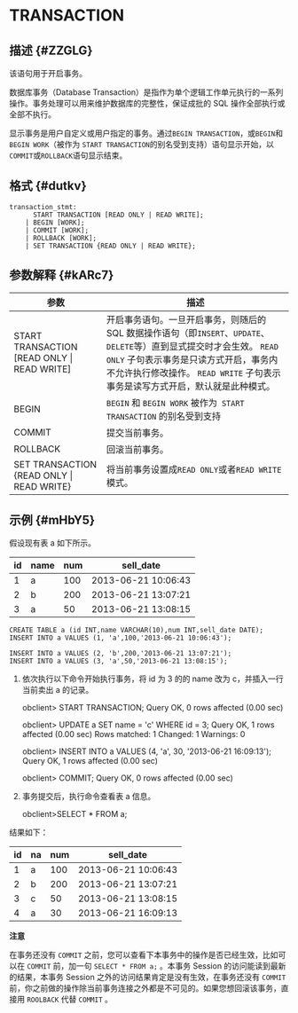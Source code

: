 TRANSACTION 
================================



描述 {#ZZGLG}
-----------

该语句用于开启事务。

数据库事务（Database Transaction）是指作为单个逻辑工作单元执行的一系列操作。事务处理可以用来维护数据库的完整性，保证成批的 SQL 操作全部执行或全部不执行。

显示事务是用户自定义或用户指定的事务。通过`BEGIN TRANSACTION`，或`BEGIN`和`BEGIN WORK`（被作为 `START TRANSACTION`的别名受到支持）语句显示开始，以`COMMIT`或`ROLLBACK`语句显示结束。

格式 {#dutkv}
-----------

    transaction_stmt:
          START TRANSACTION [READ ONLY | READ WRITE];
        | BEGIN [WORK];
        | COMMIT [WORK];
        | ROLLBACK [WORK];
        | SET TRANSACTION {READ ONLY | READ WRITE};



参数解释 {#kARc7}
-------------



|                      参数                       |                                                                                          描述                                                                                          |
|-----------------------------------------------|--------------------------------------------------------------------------------------------------------------------------------------------------------------------------------------|
| START TRANSACTION \[READ ONLY \| READ WRITE\] | 开启事务语句。一旦开启事务，则随后的 SQL 数据操作语句（即`INSERT`、`UPDATE`、`DELETE`等）直到显式提交时才会生效。 `READ ONLY` 子句表示事务是只读方式开启，事务内不允许执行修改操作。 `READ WRITE` 子句表示事务是读写方式开启，默认就是此种模式。 |
| BEGIN                                         | `BEGIN` 和 `BEGIN WORK` 被作为` START TRANSACTION` 的别名受到支持                                                                                                                               |
| COMMIT                                        | 提交当前事务。                                                                                                                                                                              |
| ROLLBACK                                      | 回滚当前事务。                                                                                                                                                                              |
| SET TRANSACTION {READ ONLY \| READ WRITE}     | 将当前事务设置成`READ ONLY`或者`READ WRITE`模式。                                                                                                                                                 |



示例 {#mHbY5}
-----------

假设现有表 a 如下所示。


| id | name | num |      sell_date      |
|----|------|-----|---------------------|
| 1  | a    | 100 | 2013-06-21 10:06:43 |
| 2  | b    | 200 | 2013-06-21 13:07:21 |
| 3  | a    | 50  | 2013-06-21 13:08:15 |



    CREATE TABLE a (id INT,name VARCHAR(10),num INT,sell_date DATE);
    INSERT INTO a VALUES (1, 'a',100,'2013-06-21 10:06:43');
    
    INSERT INTO a VALUES (2, 'b',200,'2013-06-21 13:07:21');
    INSERT INTO a VALUES (3, 'a',50,'2013-06-21 13:08:15');



1. 依次执行以下命令开始执行事务，将 id 为 3 的的 name 改为 c，并插入一行当前卖出 a 的记录。

   




    obclient> START TRANSACTION;
    Query OK, 0 rows affected (0.00 sec)
    
    obclient> UPDATE a SET name = 'c' WHERE id = 3;
    Query OK, 1 rows affected (0.00 sec)
    Rows matched: 1  Changed: 1  Warnings: 0
    
    obclient> INSERT INTO a VALUES (4, 'a', 30, '2013-06-21 16:09:13');
    Query OK, 1 rows affected (0.00 sec)
    
    obclient> COMMIT;
    Query OK, 0 rows affected (0.00 sec)



2. 事务提交后，执行命令查看表 a 信息。

   




    obclient>SELECT * FROM a;



结果如下：


| id | na | num |      sell_date      |
|----|----|-----|---------------------|
| 1  | a  | 100 | 2013-06-21 10:06:43 |
| 2  | b  | 200 | 2013-06-21 13:07:21 |
| 3  | c  | 50  | 2013-06-21 13:08:15 |
| 4  | a  | 30  | 2013-06-21 16:09:13 |


**注意**



在事务还没有 `COMMIT` 之前，您可以查看下本事务中的操作是否已经生效，比如可以在 `COMMIT` 前，加一句 `SELECT * FROM a;` 。本事务 Session 的访问能读到最新的结果，本事务 Session 之外的访问结果肯定是没有生效，在事务还没有 `COMMIT` 前，你之前做的操作除当前事务连接之外都是不可见的。如果您想回滚该事务，直接用 `ROOLBACK` 代替 `COMMIT` 。
